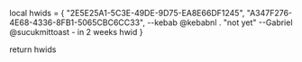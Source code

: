 local hwids = {
"2E5E25A1-5C3E-49DE-9D75-EA8E66DF1245",
"A347F276-4E68-4336-8FB1-5065CBC6CC33", --kebab @kebabnl .
"not yet" --Gabriel @sucukmittoast - in 2 weeks hwid
}

return hwids
